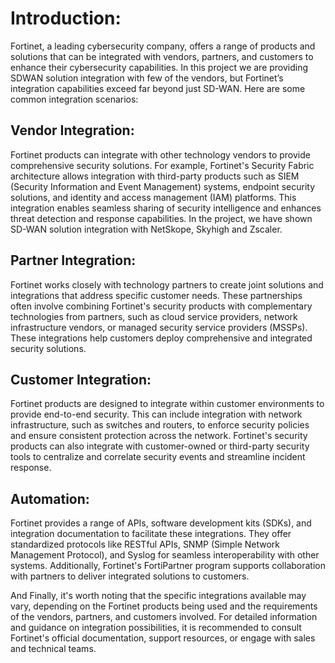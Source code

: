 # Introduction: 

Fortinet, a leading cybersecurity company, offers a range of products and solutions that can be integrated with vendors, partners, and customers to enhance their cybersecurity capabilities. In this project we are providing SDWAN solution integration with few of the vendors, but Fortinet’s integration capabilities exceed far beyond just SD-WAN. Here are some common integration scenarios:

## Vendor Integration: 

Fortinet products can integrate with other technology vendors to provide comprehensive security solutions. For example, Fortinet's Security Fabric architecture allows integration with third-party products such as SIEM (Security Information and Event Management) systems, endpoint security solutions, and identity and access management (IAM) platforms. This integration enables seamless sharing of security intelligence and enhances threat detection and response capabilities. In the project, we have shown SD-WAN solution integration with NetSkope, Skyhigh and Zscaler. 

## Partner Integration: 

Fortinet works closely with technology partners to create joint solutions and integrations that address specific customer needs. These partnerships often involve combining Fortinet's security products with complementary technologies from partners, such as cloud service providers, network infrastructure vendors, or managed security service providers (MSSPs). These integrations help customers deploy comprehensive and integrated security solutions.

## Customer Integration: 

Fortinet products are designed to integrate within customer environments to provide end-to-end security. This can include integration with network infrastructure, such as switches and routers, to enforce security policies and ensure consistent protection across the network. Fortinet's security products can also integrate with customer-owned or third-party security tools to centralize and correlate security events and streamline incident response.

## Automation: 

Fortinet provides a range of APIs, software development kits (SDKs), and integration documentation to facilitate these integrations. They offer standardized protocols like RESTful APIs, SNMP (Simple Network Management Protocol), and Syslog for seamless interoperability with other systems. Additionally, Fortinet's FortiPartner program supports collaboration with partners to deliver integrated solutions to customers.

And Finally, it's worth noting that the specific integrations available may vary, depending on the Fortinet products being used and the requirements of the vendors, partners, and customers involved. For detailed information and guidance on integration possibilities, it is recommended to consult Fortinet's official documentation, support resources, or engage with sales and technical teams.
